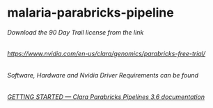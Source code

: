 # malaria-parabricks-pipeline

###### Download the 90 Day Trail license from the link

###### https://www.nvidia.com/en-us/clara/genomics/parabricks-free-trial/

###### Software, Hardware and Nvidia Driver Requirements can be found

###### [GETTING STARTED &mdash; Clara Parabricks Pipelines 3.6 documentation](https://docs.nvidia.com/clara/parabricks/v3.6/text/getting_started.html)

###### 
